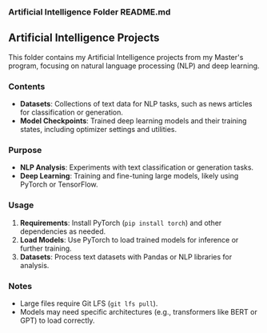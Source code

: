 ### Artificial Intelligence Folder README.md

## Artificial Intelligence Projects

This folder contains my Artificial Intelligence projects from my Master's program, focusing on natural language processing (NLP) and deep learning.

### Contents
- **Datasets**: Collections of text data for NLP tasks, such as news articles for classification or generation.
- **Model Checkpoints**: Trained deep learning models and their training states, including optimizer settings and utilities.

### Purpose
- **NLP Analysis**: Experiments with text classification or generation tasks.
- **Deep Learning**: Training and fine-tuning large models, likely using PyTorch or TensorFlow.

### Usage
1. **Requirements**: Install PyTorch (`pip install torch`) and other dependencies as needed.
2. **Load Models**: Use PyTorch to load trained models for inference or further training.
3. **Datasets**: Process text datasets with Pandas or NLP libraries for analysis.

### Notes
- Large files require Git LFS (`git lfs pull`).
- Models may need specific architectures (e.g., transformers like BERT or GPT) to load correctly.
